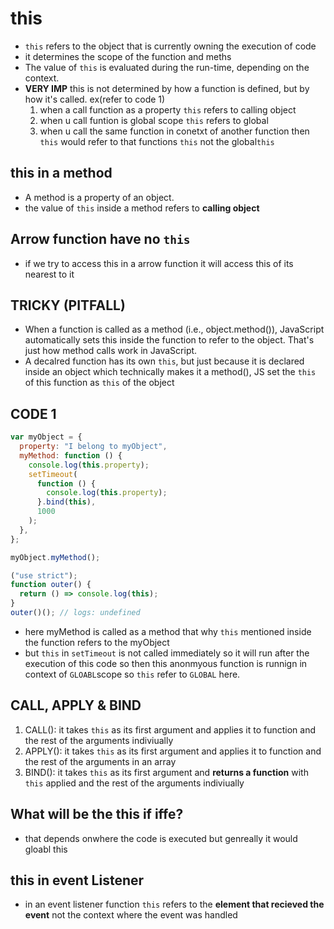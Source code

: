 # this

- `this` refers to the object that is currently owning the execution of code
- it determines the scope of the function and meths
- The value of `this` is evaluated during the run-time, depending on the context.
- **VERY IMP** this is not determined by how a function is defined, but by how it's called. ex(refer to code 1)
  1. when a call function as a property `this` refers to calling object
  2. when u call funtion is global scope `this` refers to global
  3. when u call the same function in conetxt of another function then `this` would refer to that functions `this` not the global`this`

## this in a method

- A method is a property of an object.
- the value of `this` inside a method refers to **calling object**

## **Arrow function have no `this`**

- if we try to access this in a arrow function it will access this of its nearest to it

## TRICKY (PITFALL)

- When a function is called as a method (i.e., object.method()), JavaScript automatically sets this inside the function to refer to the object. That's just how method calls work in JavaScript.
- A decalred function has its own `this`, but just because it is declared inside an object which technically makes it a method(), JS set the `this` of this function as `this` of the object

## CODE 1

```js
var myObject = {
  property: "I belong to myObject",
  myMethod: function () {
    console.log(this.property);
    setTimeout(
      function () {
        console.log(this.property);
      }.bind(this),
      1000
    );
  },
};

myObject.myMethod();

("use strict");
function outer() {
  return () => console.log(this);
}
outer()(); // logs: undefined
```

- here myMethod is called as a method that why `this` mentioned inside the function refers to the myObject
- but `this` in `setTimeout` is not called immediately so it will run after the execution of this code so then this anonmyous function is runnign in context of `GLOABL`scope so `this` refer to `GLOBAL` here.

## CALL, APPLY & BIND

1. CALL(): it takes `this` as its first argument and applies it to function and the rest of the arguments indiviually
2. APPLY(): it takes `this` as its first argument and applies it to function and the rest of the arguments in an array
3. BIND(): it takes `this` as its first argument and **returns a function** with `this` applied and the rest of the arguments indiviually

## What will be the this if iffe?

- that depends onwhere the code is executed but genreally it would gloabl this

## this in event Listener

- in an event listener function `this` refers to the **element that recieved the event** not the context where the event was handled
